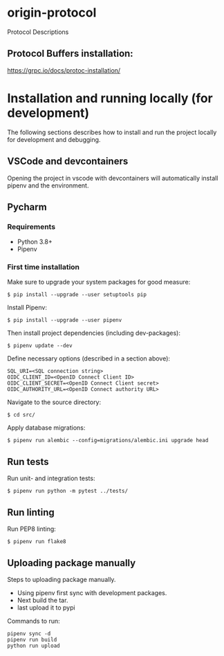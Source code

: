 # origin-protocol
Protocol Descriptions

## Protocol Buffers installation:
https://grpc.io/docs/protoc-installation/


# Installation and running locally (for development)

The following sections describes how to install and run the project locally for development and debugging.

## VSCode and devcontainers

Opening the project in vscode with devcontainers will automatically install pipenv and the environment.

## Pycharm

### Requirements

- Python 3.8+
- Pipenv


### First time installation

Make sure to upgrade your system packages for good measure:

    $ pip install --upgrade --user setuptools pip

Install Pipenv:

    $ pip install --upgrade --user pipenv

Then install project dependencies (including dev-packages):

    $ pipenv update --dev

Define necessary options (described in a section above):

    SQL_URI=<SQL connection string>
    OIDC_CLIENT_ID=<OpenID Connect Client ID>
    OIDC_CLIENT_SECRET=<OpenID Connect Client secret>
    OIDC_AUTHORITY_URL=<OpenID Connect authority URL>

Navigate to the source directory:

    $ cd src/

Apply database migrations:

    $ pipenv run alembic --config=migrations/alembic.ini upgrade head

## Run tests

Run unit- and integration tests:

    $ pipenv run python -m pytest ../tests/

## Run linting

Run PEP8 linting:

    $ pipenv run flake8

## Uploading package manually

Steps to uploading package manually.
- Using pipenv first sync with development packages.
- Next build the tar.
- last upload it to pypi

Commands to run:

    pipenv sync -d
    pipenv run build
    python run upload

